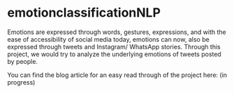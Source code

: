 # emotionclassificationNLP
Emotions are expressed through words, gestures, expressions, and with the ease of accessibility of social media today, emotions can now, also be expressed through tweets and Instagram/ WhatsApp stories.  Through this project, we would try to analyze the underlying emotions of tweets posted by people.

You can find the blog article for an easy read through of the project here: (in progress)
